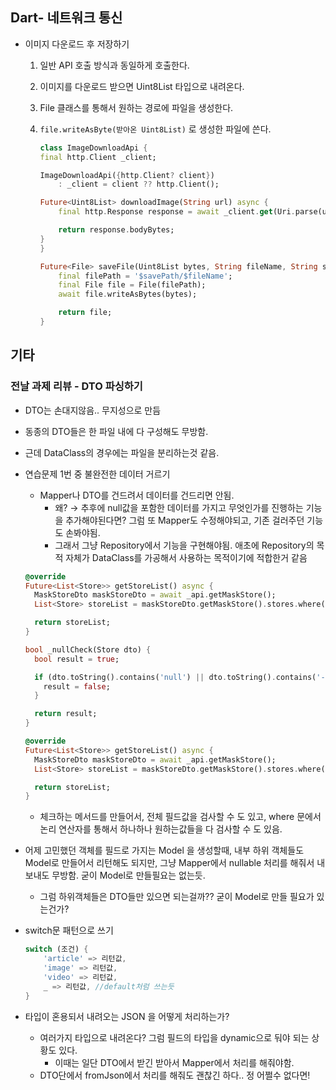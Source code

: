 ## Dart- 네트워크 통신

- 이미지 다운로드 후 저장하기
    1. 일반 API 호출 방식과 동일하게 호출한다.
    2. 이미지를 다운로드 받으면 Uint8List 타입으로 내려온다. 
    3. File 클래스를 통해서 원하는 경로에 파일을 생성한다.
    4. `file.writeAsByte(받아온 Uint8List)` 로 생성한 파일에 쓴다. 

        ```dart
        class ImageDownloadApi {
        final http.Client _client;

        ImageDownloadApi({http.Client? client})
            : _client = client ?? http.Client();

        Future<Uint8List> downloadImage(String url) async {
            final http.Response response = await _client.get(Uri.parse(url));

            return response.bodyBytes;
        }
        }

        Future<File> saveFile(Uint8List bytes, String fileName, String savePath) async {
            final filePath = '$savePath/$fileName';
            final File file = File(filePath);
            await file.writeAsBytes(bytes);

            return file;
        }
        ```

## 기타

### 전날 과제 리뷰 - DTO 파싱하기

- DTO는 손대지않음.. 무지성으로 만듬
- 동종의 DTO들은 한 파일 내에 다 구성해도 무방함.
- 근데 DataClass의 경우에는 파일을 분리하는것 같음.
- 연습문제 1번 중 불완전한 데이터 거르기
    - Mapper나 DTO를 건드려서 데이터를 건드리면 안됨.
        - 왜? → 추후에 null값을 포함한 데이터를 가지고 무엇인가를 진행하는 기능을 추가해야된다면? 그럼 또 Mapper도 수정해야되고, 기존 걸러주던 기능도 손봐야됨.
        - 그래서 그냥 Repository에서 기능을 구현해야됨. 애초에 Repository의 목적 자체가 DataClass를 가공해서 사용하는 목적이기에 적합한거 같음
    
    ```dart
    @override
    Future<List<Store>> getStoreList() async {
      MaskStoreDto maskStoreDto = await _api.getMaskStore();
      List<Store> storeList = maskStoreDto.getMaskStore().stores.where((e) => _nullCheck(e) == true).toList();
    
      return storeList;
    }
    
    bool _nullCheck(Store dto) {
      bool result = true;
    
      if (dto.toString().contains('null') || dto.toString().contains('-9999')) {
        result = false;
      }
    
      return result;
    }
    
    @override
    Future<List<Store>> getStoreList() async {
      MaskStoreDto maskStoreDto = await _api.getMaskStore();
      List<Store> storeList = maskStoreDto.getMaskStore().stores.where((e) => e.필드값 != null && e.필드값 != null).toList();
    
      return storeList;
    }
    ```
    
    - 체크하는 메서드를 만들어서, 전체 필드값을 검사할 수 도 있고, where 문에서 논리 연산자를 통해서 하나하나 원하는값들을 다 검사할 수 도 있음.
- 어제 고민했던 객체를 필드로 가지는 Model 을 생성할때, 내부 하위 객체들도 Model로 만들어서 리턴해도 되지만, 그냥 Mapper에서 nullable 처리를 해줘서 내보내도 무방함. 굳이 Model로 만들필요는 없는듯.
    - 그럼 하위객체들은 DTO들만 있으면 되는걸까?? 굳이 Model로 만들 필요가 있는건가?
    
- switch문 패턴으로 쓰기

    ```dart
    switch (조건) {
        'article' => 리턴값,
        'image' => 리턴값,
        'video' => 리턴값,
        _ => 리턴값, //default처럼 쓰는듯
    }
    ```

- 타입이 혼용되서 내려오는 JSON 을 어떻게 처리하는가?
    - 여러가지 타입으로 내려온다? 그럼 필드의 타입을 dynamic으로 둬야 되는 상황도 있다.
        - 이때는 일단 DTO에서 받긴 받아서 Mapper에서 처리를 해줘야함.
    - DTO단에서 fromJson에서 처리를 해줘도 괜찮긴 하다.. 정 어쩔수 없다면!